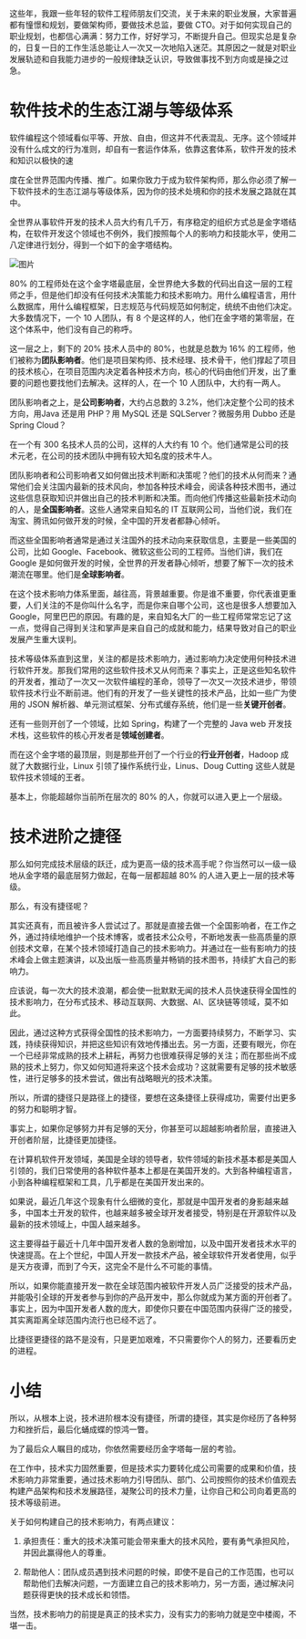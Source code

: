 这些年，我跟一些年轻的软件工程师朋友们交流，关于未来的职业发展，大家普遍都有憧憬和规划，要做架构师，要做技术总监，要做 CTO。对于如何实现自己的职业规划，也都信心满满：努力工作，好好学习，不断提升自己。但现实总是复杂的，日复一日的工作生活总能让人一次又一次地陷入迷茫。其原因之一就是对职业发展轨迹和自我能力进步的一般规律缺乏认识，导致做事找不到方向或是操之过急。

# 软件技术的生态江湖与等级体系

软件编程这个领域看似平等、开放、自由，但这并不代表混乱、无序。这个领域并没有什么成文的行为准则，却自有一套运作体系，依靠这套体系，软件开发的技术和知识以极快的速

度在全世界范围内传播、推广。如果你致力于成为软件架构师，那么你必须了解一下软件技术的生态江湖与等级体系，因为你的技术处境和你的技术发展之路就在其中。

全世界从事软件开发的技术人员大约有几千万，有序稳定的组织方式总是金字塔结构，在软件开发这个领域也不例外，我们按照每个人的影响力和技能水平，使用二八定律进行划分，得到一个如下的金字塔结构。

![图片](https://uploader.shimo.im/f/6QwKE6t2tlCFQyU3.png!thumbnail)

80% 的工程师处在这个金字塔最底层，全世界绝大多数的代码出自这一层的工程师之手，但是他们却没有任何技术决策能力和技术影响力。用什么编程语言，用什么数据库，用什么编程框架，日志规范与代码规范如何制定，统统不由他们决定。大多数情况下，一个 10 人团队，有 8 个是这样的人，他们在金字塔的第零层，在这个体系中，他们没有自己的称呼。

这一层之上，剩下的 20% 技术人员中的 80%，也就是总数为 16% 的工程师，他们被称为**团队影响者**。他们是项目架构师、技术经理、技术骨干，他们撑起了项目的技术核心，在项目范围内决定着各种技术方向，核心的代码由他们开发，出了重要的问题也要找他们去解决。这样的人，在一个 10 人团队中，大约有一两人。

团队影响者之上，是**公司影响者**，大约占总数的 3.2%，他们决定整个公司的技术方向，用Java 还是用 PHP？用 MySQL 还是 SQLServer？微服务用 Dubbo 还是 Spring Cloud？

在一个有 300 名技术人员的公司，这样的人大约有 10 个。他们通常是公司的技术元老，在公司的技术团队中拥有较大知名度的技术牛人。

团队影响者和公司影响者又如何做出技术判断和决策呢？他们的技术从何而来？通常他们会关注国内最新的技术风向，参加各种技术峰会，阅读各种技术图书，通过这些信息获取知识并做出自己的技术判断和决策。而向他们传播这些最新技术动向的人，是**全国影响者**。这些人通常来自知名的 IT 互联网公司，当他们说，我们在淘宝、腾讯如何做开发的时候，全中国的开发者都静心倾听。

而这些全国影响者通常是通过关注国外的技术动向来获取信息，主要是一些美国的公司，比如 Google、Facebook、微软这些公司的工程师。当他们讲，我们在 Google 是如何做开发的时候，全世界的开发者静心倾听，想要了解下一次的技术潮流在哪里。他们是**全球影响者**。

在这个技术影响力体系里面，越往高，背景越重要。你是谁不重要，你代表谁更重要，人们关注的不是你叫什么名字，而是你来自哪个公司，这也是很多人想要加入 Google，阿里巴巴的原因。有趣的是，来自知名大厂的一些工程师常常忘记了这一点，觉得自己得到关注和掌声是来自自己的成就和能力，结果导致对自己的职业发展产生重大误判。

技术等级体系直到这里，关注的都是技术影响力，通过影响力决定使用何种技术进行软件开发。那我们常用的这些软件技术又从何而来？事实上，正是这些知名软件的开发者，推动了一次又一次软件编程的革命，领导了一次又一次技术进步，带领软件技术行业不断前进。他们有的开发了一些关键性的技术产品，比如一些广为使用的 JSON 解析器、单元测试框架、分布式缓存系统，他们是一些**关键开创者**。

还有一些则开创了一个领域，比如 Spring，构建了一个完整的 Java web 开发技术栈，这些软件的核心开发者是**领域创建者**。

而在这个金字塔的最顶层，则是那些开创了一个行业的**行业开创者**，Hadoop 成就了大数据行业，Linux 引领了操作系统行业，Linus、Doug Cutting 这些人就是软件技术领域的王者。

基本上，你能超越你当前所在层次的 80% 的人，你就可以进入更上一个层级。

# 技术进阶之捷径

那么如何完成技术层级的跃迁，成为更高一级的技术高手呢？你当然可以一级一级地从金字塔的最底层努力做起，在每一层都超越 80% 的人进入更上一层的技术等级。

那么，有没有捷径呢？

其实还真有，而且被许多人尝试过了。那就是直接去做一个全国影响者，在工作之外，通过持续地维护一个技术博客，或者技术公众号，不断地发表一些高质量的原创技术文章，在某个技术领域打造自己的技术影响力。并通过在一些有影响力的技术峰会上做主题演讲，以及出版一些高质量并畅销的技术图书，持续扩大自己的影响力。

应该说，每一次大的技术浪潮，都会使一批默默无闻的技术人员快速获得全国性的技术影响力，在分布式技术、移动互联网、大数据、AI、区块链等领域，莫不如此。

因此，通过这种方式获得全国性的技术影响力，一方面要持续努力，不断学习、实践，持续获得知识，并把这些知识有效地传播出去。另一方面，还要有眼光，你在一个已经非常成熟的技术上耕耘，再努力也很难获得足够的关注；而在那些尚不成熟的技术上努力，你又如何知道将来这个技术会成功？这就需要有足够的技术敏感性，进行足够多的技术尝试，做出有战略眼光的技术决策。

所以，所谓的捷径只是路径上的捷径，要想在这条捷径上获得成功，需要付出更多的努力和聪明才智。

事实上，如果你足够努力并有足够的天分，你甚至可以超越影响者阶层，直接进入开创者阶层，比捷径更加捷径。

在计算机软件开发领域，美国是全球的领导者，软件领域的新技术基本都是美国人引领的，我们日常使用的各种软件基本上都是在美国开发的。大到各种编程语言，小到各种编程框架和工具，几乎都是在美国开发出来的。

如果说，最近几年这个现象有什么细微的变化，那就是中国开发者的身影越来越多，中国本土开发的软件，也越来越多被全球开发者接受，特别是在开源软件以及最新的技术领域上，中国人越来越多。

这主要得益于最近十几年中国开发者人数的急剧增加，以及中国开发者技术水平的快速提高。在上个世纪，中国人开发一款技术产品，被全球软件开发者使用，似乎是天方夜谭，而到了今天，这完全不是什么不可能的事情。

所以，如果你能直接开发一款在全球范围内被软件开发人员广泛接受的技术产品，并能吸引全球的开发者参与到你的产品开发中，那么你就成为某方面的开创者了。事实上，因为中国开发者人数的庞大，即使你只要在中国范围内获得广泛的接受，其实离距离全球范围内流行也已经不远了。

比捷径更捷径的路不是没有，只是更加艰难，不只需要你个人的努力，还要看历史的进程。

# 小结

所以，从根本上说，技术进阶根本没有捷径，所谓的捷径，其实是你经历了各种努力和挫折后，最后化蛹成蝶的惊鸿一瞥。

为了最后众人瞩目的成功，你依然需要经历金字塔每一层的考验。

在工作中，技术实力固然重要，但是技术实力要转化成公司需要的成果和价值，技术影响力非常重要，通过技术影响力引导团队、部门、公司按照你的技术价值观去构建产品架构和技术发展路径，凝聚公司的技术力量，让你自己和公司向着更高的技术等级前进。

关于如何构建自己的技术影响力，有两点建议：

1. 承担责任：重大的技术决策可能会带来重大的技术风险，要有勇气承担风险，并因此赢得他人的尊重。

2. 帮助他人：团队成员遇到技术问题的时候，即使不是自己的工作范围，也可以帮助他们去解决问题，一方面建立自己的技术影响力，另一方面，通过解决问题获得更快的技术成长和领悟。

当然，技术影响力的前提是真正的技术实力，没有实力的影响力就是空中楼阁，不堪一击。
